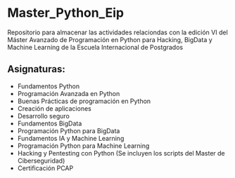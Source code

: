 # Master_Python_Eip

Repositorio para almacenar las actividades relaciondas con la edición VI del Máster Avanzado de Programación en Python para Hacking, BigData y Machine Learning de la Escuela Internacional de Postgrados

## Asignaturas:
- Fundamentos Python
- Programación Avanzada en Python
- Buenas Prácticas de programación en Python
- Creación de aplicaciones
- Desarrollo seguro
- Fundamentos BigData
- Programación Python para BigData
- Fundamentos IA y Machine Learning
- Programación Python para Machine Learning
- Hacking y Pentesting con Python (Se incluyen los scripts del Master de Ciberseguridad)
- Certificación PCAP
